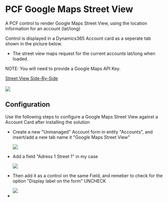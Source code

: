 
<h1>PCF Google Maps Street View</h1>
<p>A PCF control to render Google Maps Street View, using the location information for an account (lat/long)</p>
<p>Control is displayed in a Dynamics365 Account card as a seperate tab shown in the picture below.</p>
  
 
<ul>
  <li>The street view maps request for the current accounts lat/long when loaded.</li>
</ul>

<p>NOTE: You will need to provide a Google Maps API Key.</p>
<a href="https://developers-dot-devsite-v2-prod.appspot.com/maps/documentation/javascript/examples/streetview-simple">Street View Side-By-Side</a>
<br>
<br>
<img src="https://lh3.googleusercontent.com/GEsFcslj-WH4_svisnWUOXj5RH-QL06V4T1_BL96Z4ZnATT-cGR612-7fzaK53RV3qtRrFNnJEORaj2KYHe7TUA3DXX63O4HxyKFGFhZsmu1i9Rgaa1SzN1kr0hqi_5gBB539x6DpoGv3-qb3vs6BfJygmscIRfB31tTd2ieEFZzd6sm3IA7kNTXCXKmrU75aIPFagn530dmgCWLEntnGkj7oInMHnbCgcGxUBedW9t-43aOp4qhbsk4snkXz3lPKJf9MoNid0h294Nwn1eaaOovy4ZgQUOqk57fXXNPzPMdSgYqjdFEYLQLIPO_dj7gYUgawPaNOROC1hzxrA4Hhd8PQ92B6xJwM6q8H_vNCn-S8C2Uq_Kgwt7NTLWUYf4HSdJkqZ7E3t8mnVQJwgDRK77UTnBkwRjPYM_-jMsJggkykn7aPcH39MvLYNtS9QzcmHf7AkG-L-w9f_f3iUvEeDNhniiu_tdnbX_OBvP-b9j_dFIR7lbiNOFthu3_6hoC8arfkOXwyLTq0BGGIPhSNFZe3g-p5VVcGYkOTzpZZiXdUAwGWydf5HBzgxM1LxdAI4xmy_HLyaH6PbMlrfDZPmQ3K35zLCwCEt0BTXKryMV7GNxOTNM1G6klOHuhL3BKcF-Mr2gs69D6GSZJV81UXawZ1ZBjKXq9bK4kiKH8Tb-mWAxLKhiLxz8=w1680-h880-no">

<h2>Configuration</h2>
<p>Use the following steps to configure a Google Maps Street View against a Account Card after installing the solution</p>
<ul>
  <li>
    <p>Create a new "Unmanaged" Account form in entity "Accounts", and insert/add a new tab name it "Google Maps Street View"</p>
      <img src="https://lh3.googleusercontent.com/7fNskJkgq0zxypEsXTNlNSJ1_S63cRFbTKl9vTIqwU_AX9kbqigOooTPJosld-lExPxCj9ln3bWm_e2Qfbs1u__RICalyHHQ0M_mNtMNgyCiHgqFq6sxu3TJslaPjVLgV0rtVy-8_dm1phqajoAbxl83M6H8IhWpmz3xx1asmE2SL-ecXkLMCXaqVxjzlmbvOT7DxVVkZNL5K9843QZ_HE3Qz19t8JSGTkRrb2tYcD_02DTTGeaw_UstfpB6E9GeBhXoqOIWDFQ74FTjJbgvn9jxXKDbEMlHVaA_bHJ__TtiYbhIzSOkwWwKWhpydYoKqcoqqTDvYt7FYWJ3jt0U-lYjNo-zIKg3_LVnPRgPHUYkcUS3RKl9lP8oLWT9DlfatfFrPB337PmfXd7-u5y-5J6hKVJ7WPFf5jvNchIAyLPF-ztkbuXpkQtDS9Q48IOF3_tlSD2-TY0PfsNn67N3-un0sQiV0LU4z1-M2-NnYn_HsXev9JEycQCFHdjY17R5dDz5Vy3PHAIalm4LczvCbc7ociFZh9SGGsCjhn3-P27JgkdKWqxkAEhnAEFdmT7RpOT2v21QF_PhLUr5BZM9VTP5iBzLbTZ4lNWulOGBoJ2TIoIOPp9hjXdSn4dzZ8FNknwahbve6yq0Emt46gZvGTQq5wDC51no66NSQW5Z-4SytSBSwYKuips=w1673-h857-no">
  </li>
  <li>
    <p>Add a field "Adress 1 Street 1" in my case</p>
    <img src="https://lh3.googleusercontent.com/Ezp_rmj0ubdUE21hnRidhCC-3vsFvMCFv3rCie4Xx4qBhfiyw9DushPGQvo0xIKZVDGB-qpwRrFJXf1Kp717ZDyxG2bZ_g4Psc-TG4Cp3C8gQZn2q6-vVP1dBWHF3Xs0k-YqoSyBaXi3HNz754SB9C62aoDT1ctw41MjsffbIG0NbPby_0AwmC1gvMOGmPrC_YsLhOY40ZU9LP-FypXzuTefEkBfmso426hr46FwQbiNjn3uz5dzeMOEI5ELqFMFG8Gshit_IhCLZPJZUoWWvGdWf7eqtP0AXo8ozvoI0lCvT-1LUOfrjd0Ruzqnq5rHnOEOBJcth3Bek5_ZysjgwnwzFqQ4QFjbP9HH2voJJE6flepotD9kkAkGzmILxzUFvZXXvTUa7-XiYOloGqncOvv8w_gnxH3JEVg4Qh07q-LBq9--e0azmMPJ5OXEYlElpxg3lNXC2nrtWGuJKlD0PXf0rHZiHgHx3NFQS871FRMsrKKeql21JBFQJgcbCbcdtVbM7Twt05-SAQoh6kT5lQP8R8UdeP7KoFc-QOreLqDMDUvXZZN5SCO1K5X90-_XdNgfujopKNKis4IkXCS_G9Yy18iWiSVuc5r4rbnHilPKyX0vA0sGdAH0dQbcvLa-Tp2TXENPL9EIPpjAgMR8Iy2S5Yc_PNn6p-dgxYPg4ckXQ7CodsmopIM=w591-h729-no">
  </li>
  <li>
    <p>Then add it as a control on the same Field, and remeber to check for the option "Display label on the form" UNCHECK</p>
    <img src="https://lh3.googleusercontent.com/uSYsPEAF2WsopsG9IPcX2yxrV3Qd5OYY-4Su82P6mdWAgPyTpZTs6If-oR5jmGQ4fyOevfKTcMAxgOpsl9GVSOPgSnChZI3-eeuAqIusbp2Nz1Q0k9n7Te-Q9xpZ7eb-pp-dRZ3aMKTRToogH12wiJ7l3bWsgeCDGdyNpzqYSDHkhy6OD7qMVk7k0-N_1CM4bcJijSrTM9ASJXvZOz3bEs70YWWY93jIT8btIH2S6LWC6fZ6HJuPwi5VhBG_MWsfZ8Cw5PtLSe_CwWOjbQnkTsjdLCLjNATvcAxpkiTmF6bFK885MrGXlXvEbJzzxn1C1lisKKTFuH1QLc_gS52rrfrOVjxAXuLQYA6XCt3hRuEjZDuIIVHDfabYk3zPOdB0gaZ6GzF9kDlsOBxeLIVhTtDG-AzRaf81EJ3-a7z-OlMRlc9hzWK9cpgU5AKbSaqX4K43GsJthKvPt35E5WttqeVm3PyYRCURtiEfkGs7Jc8BoTVVXN8BhLmqo5GrTH5ry6gPgpDA-JqaL7Ef2qpT65NQvPAV5Y8Rk27sENSwwpjlYurtsPW87EofzPK8-iXlKnq-nFZMcHJDDe9ThbUyLDK1JKLlxj6UWZgpx-MxeZfyM4G0BL0i0LibQotuswYfSHkiRZ-2aLdbES3iT8bHncYBy6lQiNdaKM8f7Fdb-XwFwe4wfCzR7IJrKz4tBJaSNldWYtVw8M6D1NbI8WoM03gkPnhMYOwvAumrX1UtSpR_lCa0=w597-h725-no">
  </li>
  <li></li>
</ul>
